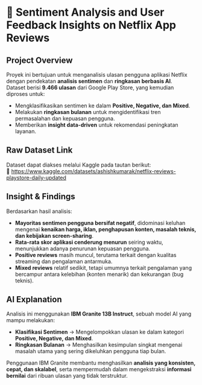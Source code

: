 # 📌 Sentiment Analysis and User Feedback Insights on Netflix App Reviews  

## Project Overview  
Proyek ini bertujuan untuk menganalisis ulasan pengguna aplikasi Netflix dengan pendekatan **analisis sentimen** dan **ringkasan berbasis AI**.  
Dataset berisi **9.466 ulasan** dari Google Play Store, yang kemudian diproses untuk:  
- Mengklasifikasikan sentimen ke dalam **Positive, Negative, dan Mixed**.  
- Melakukan **ringkasan bulanan** untuk mengidentifikasi tren permasalahan dan kepuasan pengguna.  
- Memberikan **insight data-driven** untuk rekomendasi peningkatan layanan.  

## Raw Dataset Link  
Dataset dapat diakses melalui Kaggle pada tautan berikut:  
🔗 https://www.kaggle.com/datasets/ashishkumarak/netflix-reviews-playstore-daily-updated  

## Insight & Findings  
Berdasarkan hasil analisis:  
- **Mayoritas sentimen pengguna bersifat negatif**, didominasi keluhan mengenai **kenaikan harga, iklan, penghapusan konten, masalah teknis, dan kebijakan screen-sharing**.  
- **Rata-rata skor aplikasi cenderung menurun** seiring waktu, menunjukkan adanya penurunan kepuasan pengguna.  
- **Positive reviews** masih muncul, terutama terkait dengan kualitas streaming dan pengalaman antarmuka.  
- **Mixed reviews** relatif sedikit, tetapi umumnya terkait pengalaman yang bercampur antara kelebihan (konten menarik) dan kekurangan (bug teknis).  

## AI Explanation  
Analisis ini menggunakan **IBM Granite 13B Instruct**, sebuah model AI yang mampu melakukan:  
- **Klasifikasi Sentimen** → Mengelompokkan ulasan ke dalam kategori **Positive, Negative, dan Mixed**.  
- **Ringkasan Bulanan** → Menghasilkan kesimpulan singkat mengenai masalah utama yang sering dikeluhkan pengguna tiap bulan.  

Penggunaan IBM Granite membantu menghasilkan **analisis yang konsisten, cepat, dan skalabel**, serta mempermudah dalam mengekstraksi **informasi bernilai** dari ribuan ulasan yang tidak terstruktur.  
